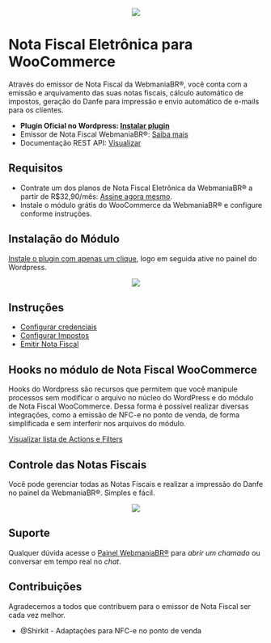 <p align="center">
  <img src="https://wmbr.s3.amazonaws.com/img/logo_webmaniabr_github.png">
</p>

# Nota Fiscal Eletrônica para WooCommerce

Através do emissor de Nota Fiscal da WebmaniaBR®, você conta com a emissão e arquivamento das suas notas fiscais, cálculo automático de impostos, geração do Danfe para impressão e envio automático de e-mails para os clientes.

- **Plugin Oficial no Wordpress: [Instalar plugin](https://wordpress.org/plugins/nota-fiscal-eletronica-woocommerce/)**
- Emissor de Nota Fiscal WebmaniaBR®: [Saiba mais](https://webmaniabr.com/nota-fiscal-eletronica/)
- Documentação REST API: [Visualizar](https://webmaniabr.com/docs/rest-api-nfe/)

## Requisitos

- Contrate um dos planos de Nota Fiscal Eletrônica da WebmaniaBR® a partir de R$32,90/mês: [Assine agora mesmo](https://webmaniabr.com/nota-fiscal-eletronica/).
- Instale o módulo grátis do WooCommerce da WebmaniaBR® e configure conforme instruções.

## Instalação do Módulo

[Instale o plugin com apenas um clique](https://wordpress.org/plugins/nota-fiscal-eletronica-woocommerce/), logo em seguida ative no painel do Wordpress.

<p align="center">
<img src="https://webmaniabr.com/wp-content/uploads/2016/03/FDD69828-39D4-4EEE-B4E8-C0CE4B2F5899.png">
</p>

## Instruções

- [Configurar credenciais](https://ajuda.webmaniabr.com/hc/pt-br/articles/360013107872-Configurar-credenciais-no-WooCommerce)
- [Configurar Impostos](https://ajuda.webmaniabr.com/hc/pt-br/articles/360013334051-Configurar-impostos-no-WooCommerce)
- [Emitir Nota Fiscal](https://ajuda.webmaniabr.com/hc/pt-br/articles/360013106692-Emiss%C3%A3o-de-NF-e-no-WooCommerce)

## Hooks no módulo de Nota Fiscal WooCommerce

Hooks do Wordpress são recursos que permitem que você manipule processos sem modificar o arquivo no núcleo do WordPress e do módulo de Nota Fiscal WooCommerce. Dessa forma é possível realizar diversas integrações, como a emissão de NFC-e no ponto de venda, de forma simplificada e sem interferir nos arquivos do módulo.

[Visualizar lista de Actions e Filters](https://ajuda.webmaniabr.com/hc/pt-br/articles/360052999091)

## Controle das Notas Fiscais

Você pode gerenciar todas as Notas Fiscais e realizar a impressão do Danfe no painel da WebmaniaBR®. Simples e fácil.

<p align="center">
<img src="https://wmbr.s3.amazonaws.com/img/dashboard_webmaniabr_01.jpg">
</p>

## Suporte

Qualquer dúvida acesse o [Painel WebmaniaBR®](https://webmaniabr.com/painel/) para *abrir um chamado* ou conversar em tempo real no *chat*.

## Contribuições

Agradecemos a todos que contribuem para o emissor de Nota Fiscal ser cada vez melhor.

- @Shirkit - Adaptações para NFC-e no ponto de venda
